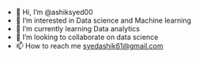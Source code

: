 - 👋 Hi, I’m @ashiksyed00
- 👀 I’m interested in Data science and Machine learning 
- 🌱 I’m currently learning Data analytics
- 💞️ I’m looking to collaborate on data science 
- 📫 How to reach me syedashik61@gmail.com

<!---
ashiksyed00/ashiksyed00 is a ✨ special ✨ repository because its `README.md` (this file) appears on your GitHub profile.
You can click the Preview link to take a look at your changes.
--->
